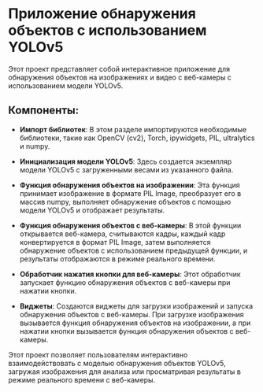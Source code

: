 # Приложение обнаружения объектов с использованием YOLOv5

Этот проект представляет собой интерактивное приложение для обнаружения объектов на изображениях и видео с веб-камеры с использованием модели YOLOv5.

## Компоненты:

- **Импорт библиотек**: В этом разделе импортируются необходимые библиотеки, такие как OpenCV (cv2), Torch, ipywidgets, PIL, ultralytics и numpy.

- **Инициализация модели YOLOv5**: Здесь создается экземпляр модели YOLOv5 с загруженными весами из указанного файла.

- **Функция обнаружения объектов на изображении**: Эта функция принимает изображение в формате PIL Image, преобразует его в массив numpy, выполняет обнаружение объектов с помощью модели YOLOv5 и отображает результаты.

- **Функция обнаружения объектов с веб-камеры**: В этой функции открывается веб-камера, считываются кадры, каждый кадр конвертируется в формат PIL Image, затем выполняется обнаружение объектов с использованием предыдущей функции, и результаты отображаются в режиме реального времени.

- **Обработчик нажатия кнопки для веб-камеры**: Этот обработчик запускает функцию обнаружения объектов с веб-камеры при нажатии кнопки.

- **Виджеты**: Создаются виджеты для загрузки изображений и запуска обнаружения объектов с веб-камеры. При загрузке изображения вызывается функция обнаружения объектов на изображении, а при нажатии кнопки вызывается функция обнаружения объектов с веб-камеры.

Этот проект позволяет пользователям интерактивно взаимодействовать с моделью обнаружения объектов YOLOv5, загружая изображения для анализа или просматривая результаты в режиме реального времени с веб-камеры.
